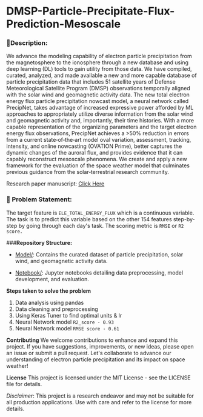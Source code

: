 # DMSP-Particle-Precipitate-Flux-Prediction-Mesoscale

### **🧾Description:**

We advance the modeling capability of electron particle precipitation from the magnetosphere to the ionosphere through a new database and using deep learning (DL) tools to gain utility from those data. We have compiled, curated, analyzed, and made available a new and more capable database of particle precipitation data that includes 51 satellite years of Defense Meteorological Satellite Program (DMSP) observations temporally aligned with the solar wind and geomagnetic activity data. The new total electron energy flux particle precipitation nowcast model, a neural network called PrecipNet, takes advantage of increased expressive power afforded by ML approaches to appropriately utilize diverse information from the solar wind and geomagnetic activity and, importantly, their time histories. With a more capable representation of the organizing parameters and the target electron energy flux observations, PrecipNet achieves a >50% reduction in errors from a current state‐of‐the‐art model oval variation, assessment, tracking, intensity, and online nowcasting (OVATION Prime), better captures the dynamic changes of the auroral flux, and provides evidence that it can capably reconstruct mesoscale phenomena. We create and apply a new framework for the evaluation of the space weather model that culminates previous guidance from the solar‐terrestrial research community.

Research paper manuscript: [Click Here](https://www.researchgate.net/publication/350946002_Toward_a_Next_Generation_Particle_Precipitation_Model_Mesoscale_Prediction_Through_Machine_Learning_a_Case_Study_and_Framework_for_Progress)

### **🧭 Problem Statement:** 

The target feature is `ELE_TOTAL_ENERGY_FLUX` which is a continuous variable. The task is to predict this variable based on the other 154 features step-by-step by going through each day's task. The scoring metric is `RMSE` or `R2 score.`

###**Repository Structure:**

- [Model/](https://github.com/SanthoshKumarrS/DMSP-Particle-Precipitate-Flux-Prediction-Mesoscale-/tree/main/Model): Contains the curated dataset of particle precipitation, solar wind, and geomagnetic activity data.

- [Notebook/](https://github.com/SanthoshKumarrS/DMSP-Particle-Precipitate-Flux-Prediction-Mesoscale-/tree/main/Notebook): Jupyter notebooks detailing data preprocessing, model development, and evaluation.

**Steps taken to solve the problem**

1. Data analysis using pandas
2. Data cleaning and preprocessing
3. Using Keras Tuner to find optimal units & lr
4. Neural Network model `R2_score - 0.93` 
5. Neural Network model `RMSE score - 0.61`

**Contributing**
We welcome contributions to enhance and expand this project. If you have suggestions, improvements, or new ideas, please open an issue or submit a pull request. Let's collaborate to advance our understanding of electron particle precipitation and its impact on space weather!

**License**
This project is licensed under the MIT License - see the LICENSE file for details.

*Disclaimer*: This project is a research endeavor and may not be suitable for all production applications. Use with care and refer to the license for more details.

